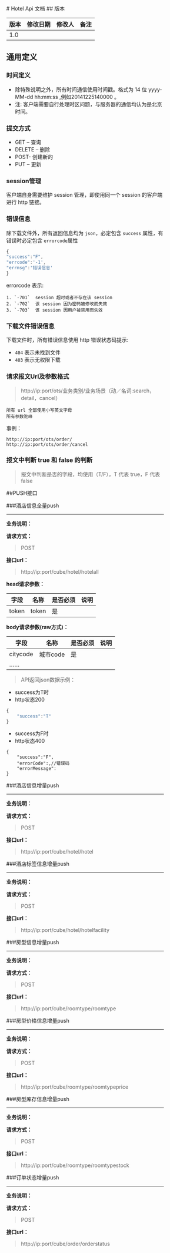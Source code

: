 <div style='width:300px; magin-top:20px'>
	<ul id="tree" class="ztree" style='width:100%;float:right'>
	</ul>
</div>
<article class='md-body' style="margin-left: 15%;">
# Hotel Api 文档
## 版本

版本 |  修改日期  | 修改人 | 备注
--- | --------- | ----- | -----------
1.0 |  |  | 

## 通用定义
### 时间定义
* 除特殊说明之外，所有时间通信使用时间戳。格式为 14 位 yyyy-MM-dd hh:mm:ss ,例如20141225140000 。
* 注: 客户端需要自行处理时区问题，与服务器的通信均认为是北京时间。

### 提交方式
> 
* GET – 查询
* DELETE – 删除
* POST- 创建新的
* PUT – 更新

### session管理
客户端自身需要维护 session 管理，即使用同一个 session 的客户端进行 http 链接。

### 错误信息
除下载文件外，所有返回信息均为 `json`，必定包含 `success` 属性，有错误时必定包含 `errorcode`属性

```js
{
"success":"F",
"errcode":'-1',
"errmsg":'错误信息'
}
```
errorcode 表示:
	
	1. `-701`  session 超时或者不存在该 session
	2. `-702`  该 session 因为密码被修改而失效
	3. `-703`  该 session 因用户被禁用而失效

### 下载文件错误信息
下载文件时，所有错误信息使用 http 错误状态码提示:

* `404` 表示未找到文件
* `403` 表示无权限下载 

### 请求报文Url及参数格式
> http://ip:port/ots/业务类别/业务场景（动／名词:search，detail，cancel）


```
所有 url 全部使用小写英文字母
所有参数驼峰
```
事例：

```
http://ip:port/ots/order/
http://ip:port/ots/order/cancel
```

### 报文中判断 true 和 false 的判断
> 报文中判断是否的字段，均使用（T/F），T 代表 true，F 代表 false



##PUSH接口

###酒店信息全量push
***
**业务说明：**

**请求方式：**
> POST

**接口url：**
> http://ip:port/cube/hotel/hotelall

**head请求参数：**

|    字段        |         名称        | 是否必须 | 说明|
--------------- | ------------------- | -------| ----------
|﻿token|token|是|


**body请求参数(raw方式)：**

|    字段        |         名称        | 是否必须 | 说明|
--------------- | ------------------- | -------| ----------
|﻿citycode|城市code|是|
|﻿……|||                     

> API返回json数据示例：

* success为T时
* http状态200

```js
{
    "success":"T"
}
```

* success为F时
* http状态400


```
{
    "success":"F",
    "errorCode":,//错误码
    "errorMessage":
}
```

###酒店信息增量push
***
**业务说明：**

**请求方式：**
> POST

**接口url：**
> http://ip:port/cube/hotel/hotel


###酒店标签信息增量push
***
**业务说明：**

**请求方式：**
> POST

**接口url：**
> http://ip:port/cube/hotel/hotelfacility


###房型信息增量push
***
**业务说明：**

**请求方式：**
> POST

**接口url：**
> http://ip:port/cube/roomtype/roomtype


###房型价格信息增量push
***
**业务说明：**

**请求方式：**
> POST

**接口url：**
> http://ip:port/cube/roomtype/roomtypeprice


###房型库存信息增量push
***
**业务说明：**

**请求方式：**
> POST

**接口url：**
> http://ip:port/cube/roomtype/roomtypestock


###订单状态增量push
***
**业务说明：**

**请求方式：**
> POST

**接口url：**
> http://ip:port/cube/order/orderstatus


</article>

<link href="asset/css/zTreeStyle.css" media="all" rel="stylesheet" type="text/css"/>
<script type="text/javascript" src="asset/js/jquery-1.4.4.min.js"></script>
<script type="text/javascript" src="asset/js/jquery.ztree.all-3.5.min.js"></script>
<script type="text/javascript" src="asset/js/ztree_toc.js"></script>
<script type="text/javascript" src="asset/js/mdtree.js"></script>

